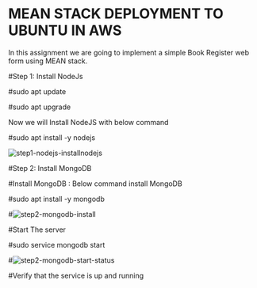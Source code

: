 # MEAN STACK DEPLOYMENT TO UBUNTU IN AWS
In this assignment we are going to implement a simple Book Register web form using MEAN stack.

#Step 1: Install NodeJs

#sudo apt update

#sudo apt upgrade

Now we will Install NodeJS with below command

#sudo apt install -y nodejs

![step1-nodejs-installnodejs](https://user-images.githubusercontent.com/83317716/128594139-57f45a68-fa71-42df-a47d-4a7d79b5cc45.JPG)

#Step 2: Install MongoDB

#Install MongoDB : Below command install MongoDB

#sudo apt install -y mongodb

#![step2-mongodb-install](https://user-images.githubusercontent.com/83317716/128594424-e1ed3bf4-e103-48ee-8d2b-f8d03b3bcff8.JPG)

#Start The server

#sudo service mongodb start

#![step2-mongodb-start-status](https://user-images.githubusercontent.com/83317716/128594433-67bed117-f515-4dde-bbb7-85522298c8ca.JPG)


#Verify that the service is up and running

#

     
     


     
